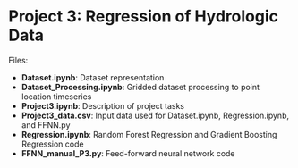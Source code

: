 # Project 3: Regression of Hydrologic Data
Files:
* **Dataset.ipynb**: Dataset representation
* **Dataset_Processing.ipynb**: Gridded dataset processing to point location timeseries
* **Project3.ipynb**: Description of project tasks
* **Project3_data.csv**: Input data used for Dataset.ipynb, Regression.ipynb, and FFNN.py
* **Regression.ipynb**: Random Forest Regression and Gradient Boosting Regression code
* **FFNN_manual_P3.py**: Feed-forward neural network code
